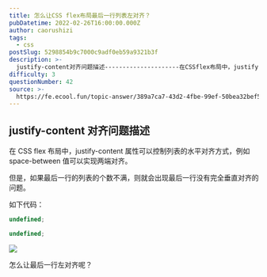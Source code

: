 ```yaml
---
title: 怎么让CSS flex布局最后一行列表左对齐？
pubDatetime: 2022-02-26T16:00:00.000Z
author: caorushizi
tags:
  - css
postSlug: 5298854b9c7000c9adf0eb59a9321b3f
description: >-
  justify-content对齐问题描述---------------------在CSSflex布局中，justify-content属性可以控制列表的水平对齐方式，例如space-between
difficulty: 3
questionNumber: 42
source: >-
  https://fe.ecool.fun/topic-answer/389a7ca7-43d2-4fbe-99ef-50bea32bef5c?orderBy=updateTime&order=desc&tagId=11
---
```


## justify-content 对齐问题描述

在 CSS flex 布局中，justify-content 属性可以控制列表的水平对齐方式，例如 space-between 值可以实现两端对齐。

但是，如果最后一行的列表的个数不满，则就会出现最后一行没有完全垂直对齐的问题。

如下代码：

```typescript
undefined;
```

```typescript
undefined;
```

![](https://ae04.alicdn.com/kf/Hf1a4fff1d2894f1e9abe1106afa1ebd9R.png)

怎么让最后一行左对齐呢？
